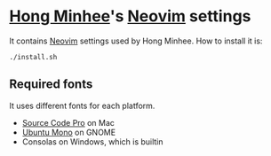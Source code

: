 [Hong Minhee][]'s [Neovim][] settings
=====================================

It contains [Neovim] settings used by Hong Minhee. How to install it is:

    ./install.sh

[Hong Minhee]: https://hongminhee.org/
[Neovim]: http://neovim.io/


Required fonts
--------------

It uses different fonts for each platform.

- [Source Code Pro][] on Mac
- [Ubuntu Mono][] on GNOME
- Consolas on Windows, which is builtin

[Source Code Pro]: http://sourceforge.net/projects/sourcecodepro.adobe/
[Ubuntu Mono]: http://font.ubuntu.com/
